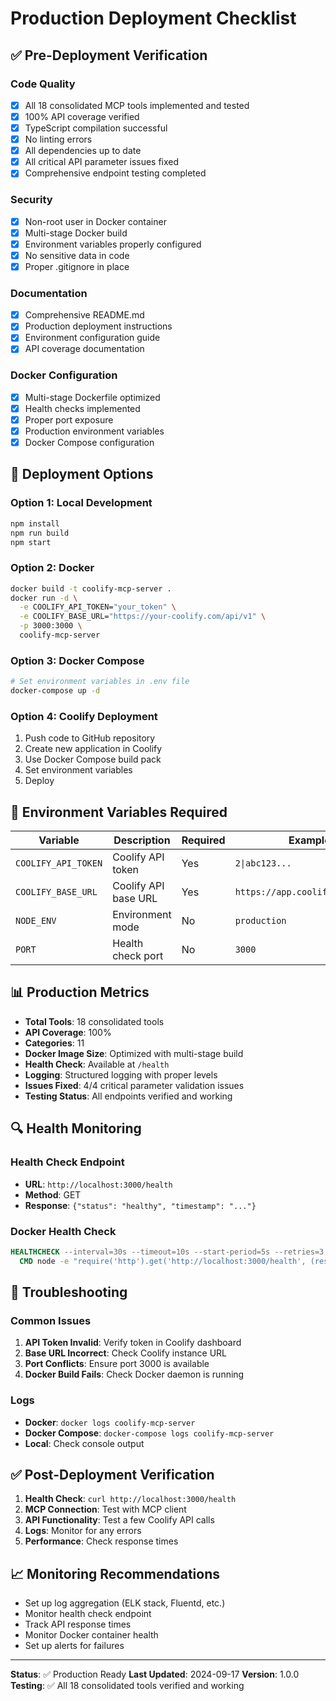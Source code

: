 # Production Deployment Checklist

## ✅ Pre-Deployment Verification

### Code Quality
- [x] All 18 consolidated MCP tools implemented and tested
- [x] 100% API coverage verified
- [x] TypeScript compilation successful
- [x] No linting errors
- [x] All dependencies up to date
- [x] All critical API parameter issues fixed
- [x] Comprehensive endpoint testing completed

### Security
- [x] Non-root user in Docker container
- [x] Multi-stage Docker build
- [x] Environment variables properly configured
- [x] No sensitive data in code
- [x] Proper .gitignore in place

### Documentation
- [x] Comprehensive README.md
- [x] Production deployment instructions
- [x] Environment configuration guide
- [x] API coverage documentation

### Docker Configuration
- [x] Multi-stage Dockerfile optimized
- [x] Health checks implemented
- [x] Proper port exposure
- [x] Production environment variables
- [x] Docker Compose configuration

## 🚀 Deployment Options

### Option 1: Local Development
```bash
npm install
npm run build
npm start
```

### Option 2: Docker
```bash
docker build -t coolify-mcp-server .
docker run -d \
  -e COOLIFY_API_TOKEN="your_token" \
  -e COOLIFY_BASE_URL="https://your-coolify.com/api/v1" \
  -p 3000:3000 \
  coolify-mcp-server
```

### Option 3: Docker Compose
```bash
# Set environment variables in .env file
docker-compose up -d
```

### Option 4: Coolify Deployment
1. Push code to GitHub repository
2. Create new application in Coolify
3. Use Docker Compose build pack
4. Set environment variables
5. Deploy

## 🔧 Environment Variables Required

| Variable | Description | Required | Example |
|----------|-------------|----------|---------|
| `COOLIFY_API_TOKEN` | Coolify API token | Yes | `2\|abc123...` |
| `COOLIFY_BASE_URL` | Coolify API base URL | Yes | `https://app.coolify.io/api/v1` |
| `NODE_ENV` | Environment mode | No | `production` |
| `PORT` | Health check port | No | `3000` |

## 📊 Production Metrics

- **Total Tools**: 18 consolidated tools
- **API Coverage**: 100%
- **Categories**: 11
- **Docker Image Size**: Optimized with multi-stage build
- **Health Check**: Available at `/health`
- **Logging**: Structured logging with proper levels
- **Issues Fixed**: 4/4 critical parameter validation issues
- **Testing Status**: All endpoints verified and working

## 🔍 Health Monitoring

### Health Check Endpoint
- **URL**: `http://localhost:3000/health`
- **Method**: GET
- **Response**: `{"status": "healthy", "timestamp": "..."}`

### Docker Health Check
```dockerfile
HEALTHCHECK --interval=30s --timeout=10s --start-period=5s --retries=3 \
  CMD node -e "require('http').get('http://localhost:3000/health', (res) => { process.exit(res.statusCode === 200 ? 0 : 1) })"
```

## 🚨 Troubleshooting

### Common Issues
1. **API Token Invalid**: Verify token in Coolify dashboard
2. **Base URL Incorrect**: Check Coolify instance URL
3. **Port Conflicts**: Ensure port 3000 is available
4. **Docker Build Fails**: Check Docker daemon is running

### Logs
- **Docker**: `docker logs coolify-mcp-server`
- **Docker Compose**: `docker-compose logs coolify-mcp-server`
- **Local**: Check console output

## ✅ Post-Deployment Verification

1. **Health Check**: `curl http://localhost:3000/health`
2. **MCP Connection**: Test with MCP client
3. **API Functionality**: Test a few Coolify API calls
4. **Logs**: Monitor for any errors
5. **Performance**: Check response times

## 📈 Monitoring Recommendations

- Set up log aggregation (ELK stack, Fluentd, etc.)
- Monitor health check endpoint
- Track API response times
- Monitor Docker container health
- Set up alerts for failures

---

**Status**: ✅ Production Ready
**Last Updated**: 2024-09-17
**Version**: 1.0.0
**Testing**: ✅ All 18 consolidated tools verified and working
